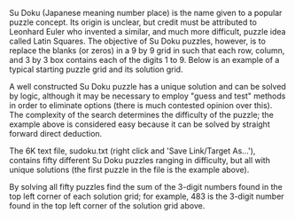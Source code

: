 Su Doku (Japanese meaning number place) is the name given to a popular puzzle concept.
Its origin is unclear, but credit must be attributed to Leonhard Euler who invented a similar,
and much more difficult, puzzle idea called Latin Squares. The objective of Su Doku puzzles,
however, is to replace the blanks (or zeros) in a 9 by 9 grid in such that each row, column,
and 3 by 3 box contains each of the digits 1 to 9. Below is an example of a typical starting
puzzle grid and its solution grid.


A well constructed Su Doku puzzle has a unique solution and can be solved by logic, although it
may be necessary to employ "guess and test" methods in order to eliminate options (there is much
contested opinion over this). The complexity of the search determines the difficulty of the
puzzle; the example above is considered easy because it can be solved by straight forward direct
deduction.

The 6K text file, sudoku.txt (right click and 'Save Link/Target As...'), contains fifty different
Su Doku puzzles ranging in difficulty, but all with unique solutions (the first puzzle in the
file is the example above).

By solving all fifty puzzles find the sum of the 3-digit numbers found in the top left corner of
each solution grid; for example, 483 is the 3-digit number found in the top left corner of the
solution grid above.
